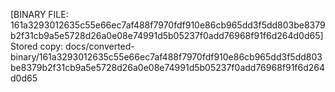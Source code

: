 [BINARY FILE: 161a3293012635c55e66ec7af488f7970fdf910e86cb965dd3f5dd803be8379b2f31cb9a5e5728d26a0e08e74991d5b05237f0add76968f91f6d264d0d65]
Stored copy: docs/converted-binary/161a3293012635c55e66ec7af488f7970fdf910e86cb965dd3f5dd803be8379b2f31cb9a5e5728d26a0e08e74991d5b05237f0add76968f91f6d264d0d65
